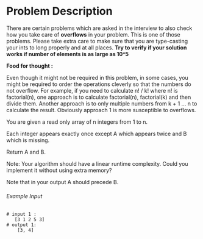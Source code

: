 # Problem Description

There are certain problems which are asked in the interview to also check how you take care of **overflows** in your problem.
This is one of those problems.
Please take extra care to make sure that you are type-casting your ints to long properly and at all places. **Try to verify if your solution works if number of elements is as large as 10^5**

**Food for thought :**

Even though it might not be required in this problem, in some cases, you might be required to order the operations cleverly so that the numbers do not overflow.
For example, if you need to calculate n! / k! where n! is factorial(n), one approach is to calculate factorial(n), factorial(k) and then divide them.
Another approach is to only multiple numbers from k + 1 ... n to calculate the result.
Obviously approach 1 is more susceptible to overflows.

You are given a read only array of n integers from 1 to n.

Each integer appears exactly once except A which appears twice and B which is missing.

Return A and B.

Note: Your algorithm should have a linear runtime complexity. Could you implement it without using extra memory?

Note that in your output A should precede B.


###### Example Input

```
# input 1 : 
   [3 1 2 5 3] 
# output 1: 
    [3, 4]
```
